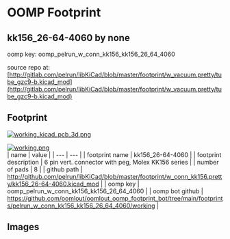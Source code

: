 # OOMP Footprint  
## kk156_26-64-4060  by none  
  
oomp key: oomp_pelrun_w_conn_kk156_kk156_26_64_4060  
  
source repo at: [http://gitlab.com/pelrun/libKiCad/blob/master/footprint/w_vacuum.pretty/tube_gzc9-b.kicad_mod](http://gitlab.com/pelrun/libKiCad/blob/master/footprint/w_vacuum.pretty/tube_gzc9-b.kicad_mod)  
## Footprint  
  
[![working_kicad_pcb_3d.png](working_kicad_pcb_3d_600.png)](working_kicad_pcb_3d.png)  
  
[![working.png](working_600.png)](working.png)  
| name | value | 
| --- | --- | 
| footprint name | kk156_26-64-4060 | 
| footprint description | 6 pin vert. connector with peg, Molex KK156 series | 
| number of pads | 8 | 
| github path | http://github.com/pelrun/libKiCad/blob/master/footprint/w_conn_kk156.pretty/kk156_26-64-4060.kicad_mod | 
| oomp key | oomp_pelrun_w_conn_kk156_kk156_26_64_4060 | 
| oomp bot github | https://github.com/oomlout/oomlout_oomp_footprint_bot/tree/main/footprints/pelrun_w_conn_kk156_kk156_26_64_4060/working | 
## Images  
